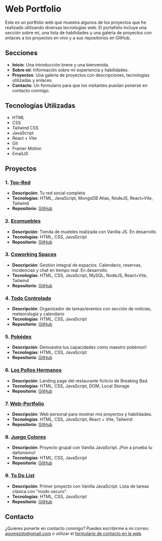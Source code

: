 # Web Portfolio

Este es un portfolio web que muestra algunos de los proyectos que he realizado utilizando diversas tecnologías web. El portafolio incluye una sección sobre mí, una lista de habilidades y una galería de proyectos con enlaces a los proyectos en vivo y a sus repositorios en GitHub.

## Secciones

- **Inicio**: Una introducción breve y una bienvenida.
- **Sobre mí**: Información sobre mi experiencia y habilidades.
- **Proyectos**: Una galería de proyectos con descripciones, tecnologías utilizadas y enlaces.
- **Contacto**: Un formulario para que los visitantes puedan ponerse en contacto conmigo.

## Tecnologías Utilizadas

- HTML
- CSS
- Tailwind CSS
- JavaScript 
- React + Vite
- Git
- Framer Motion
- EmailJS

## Proyectos

### 1. [Too-Red](https://too-red.vercel.app)
- **Descripción**: Tu red social completa
- **Tecnologías**: HTML, JavaScript, MongoDB Atlas, NodeJS, React+Vite, Tailwind
- **Repositorio**: [GitHub](https://github.com/AntGom/Too-Red)

### 2. [Ecomuebles](https://antgom.github.io/EcoMueblesVanilla/)
- **Descripción**: Tienda de muebles realizada con Vanilla-JS. En desarrollo.
- **Tecnologías**: HTML, CSS, JavaScript
- **Repositorio**: [GitHub](https://github.com/AntGom/EcoMueblesVanilla)

### 3. [Coworking Spaces](https://coworking-spaces-amber.vercel.app/)
- **Descripción**: Gestión integral de espacios. Calendario, reservas, incidencias y chat en tiempo real. En desarrollo.
- **Tecnologías**: HTML, CSS, JavaScript, MySQL, NodeJS, React+Vite, Tailwind
- **Repositorio**: [GitHub](https://github.com/AntGom/Coworking_Space)

### 4. [Todo Controlado](https://todo-controlado.vercel.app/)
- **Descripción**: Organizador de tareas/eventos con sección de noticias, meteorología y calendario
- **Tecnologías**: HTML, CSS, JavaScript
- **Repositorio**: [GitHub](https://github.com/AntGom/Todo-Controlado)

### 5. [Pokédex](https://pokedex-antgom.vercel.app/)
- **Descripción**: Demuestra tus capacidades como maestro pokémon!
- **Tecnologías**: HTML, CSS, JavaScript
- **Repositorio**: [GitHub](https://github.com/AntGom/Pokedex)

### 6. [Los Pollos Hermanos](https://los-pollos-hermanos-antgom.vercel.app/)
- **Descripción**: Landing page del restaurante ficticio de Breaking Bad.
- **Tecnologías**: HTML, CSS, JavaScript, DOM, Local Storage
- **Repositorio**: [GitHub](https://github.com/AntGom/LosPollosHermanos)

### 7. [Web-Portfolio](https://antgom.github.io/Web-Portfolio/)
- **Descripción**: Web personal para mostrar mis proyectos y habilidades.
- **Tecnologías**: HTML, CSS, JavaScript, React + Vite, Tailwind
- **Repositorio**: [GitHub](https://github.com/AntGom/Web-Portfolio)

### 8. [Juego Colores](https://antgom.github.io/JuegosColores)
- **Descripción**: Proyecto grupal con Vanilla JavaScript. ¡Pon a prueba tu daltonismo!
- **Tecnologías**: HTML, CSS, JavaScript
- **Repositorio**: [GitHub](https://github.com/antgom/JuegosColores)

### 9. [To Do List](https://antgom.github.io/todolist/)
- **Descripción**: Primer proyecto con Vanilla JavaScript. Lista de tareas clásica con "modo oscuro".
- **Tecnologías**: HTML, CSS, JavaScript
- **Repositorio**: [GitHub](https://github.com/AntGom/todolist)

## Contacto

¿Quieres ponerte en contacto conmigo? Puedes escribirme a mi correo: [agomezdo@gmail.com](mailto:agomezdo@gmail.com) o utilizar el [formulario de contacto en la web](https://antgom.github.io/Web-Portfolio/#contact).

